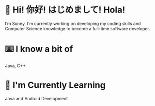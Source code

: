 # 👋 Hi! 你好! はじめまして! Hola!
I’m Sunny. I'm currently working on developing my coding skills and Computer Science knowledge to become a full-time software developer.
# ⌨️ I know a bit of
Java, C++
# 📖 I'm Currently Learning
Java and Android Development
<!---
- 💞️ I’m looking to collaborate on ...
- 📫 How to reach me ...
--->

<!---
Sunny-Portfolio/Sunny-Portfolio is a ✨ special ✨ repository because its `README.md` (this file) appears on your GitHub profile.
You can click the Preview link to take a look at your changes.
--->
